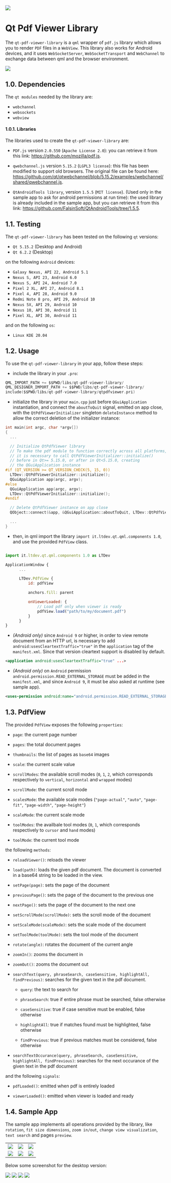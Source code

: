 <img style="max-width: 100%;" src="res/qtpdfviewer-header.png"/>

# Qt Pdf Viewer Library
The `qt-pdf-viewer-library` is a `qml` wrapper of `pdf.js` library which allows you to render `PDF` files in a `WebView`. This library also works for Android devices, and it uses `WebSocketServer`, `WebSocketTransport` and `WebChannel` to exchange data between qml and the browser environment.

<img style="max-width:112px;" src="res/qt-pdf-viewer-logo.png"/>

## 1.0. Dependencies
The `qt modules` needed by the library are:
- `webchannel`
- `websockets`
- `webview`


#### 1.0.1. Libraries
The libraries used to create the `qt-pdf-viewer-library` are:
- `PDF.js` version `2.0.550` (`Apache License 2.0`): you can retrieve it from this link: https://github.com/mozilla/pdf.js.

- `qwebchannel.js` version `5.15.2` (`LGPL3 license`): this file has been modified to support old browsers. The original file can be found here: https://github.com/qt/qtwebchannel/blob/5.15.2/examples/webchannel/shared/qwebchannel.js.
- `QtAndroidTools library`, version `1.5.5` (`MIT license`). (Used only in the sample app to ask for android permissions at run time): the used library is already included in the sample app, but you can retrieve it from this link: https://github.com/FalsinSoft/QtAndroidTools/tree/1.5.5.



## 1.1. Testing
The `qt-pdf-viewer-library` has been tested on the following `qt` versions:

- `Qt 5.15.2` (Desktop and Android)
- `Qt 6.2.2` (Desktop)

on the following `Android` devices:
- `Galaxy Nexus, API 22, Android 5.1`
- `Nexus S, API 23, Android 6.0`
- `Nexus S, API 24, Android 7.0`
- `Pixel 2 XL, API 27, Android 8.1`
- `Pixel 4, API 28, Android 9.0`
- `Redmi Note 8 pro, API 29, Android 10`
- `Nexus 5X, API 29, Android 10`
- `Nexus 10, API 30, Android 11`
- `Pixel XL, API 30, Android 11`

and on the following `os`:
- `Linux KDE 20.04`

## 1.2. Usage
To use the `qt-pdf-viewer-library` in your app, follow these steps:

- include the library in your `.pro`:
```c
QML_IMPORT_PATH += $$PWD/libs/qt-pdf-viewer-library/
QML_DESIGNER_IMPORT_PATH += $$PWD/libs/qt-pdf-viewer-library/
include($$PWD/libs/qt-pdf-viewer-library/qtpdfviewer.pri)
```
- initialize the library in your `main.cpp` just before `QGuiApplication` instantiation, and connect the `aboutToQuit` signal, emitted on app close, with the `QtPdfViewerInitializer` singleton `deleteInstance` method to allow the correct deletion of the initializer instance:
```c++
int main(int argc, char *argv[])
{
  ...

  // Initialize QtPdfViewer library
  // To make the pdf module to function correctly across all platforms,
  // it is necessary to call QtPdfViewerInitializer::initialize()
  // before in Qt>= 5.15.0, or after in Qt<5.15.0, creating
  // the QGuiApplication instance
#if (QT_VERSION >= QT_VERSION_CHECK(5, 15, 0))
  LTDev::QtPdfViewerInitializer::initialize();
  QGuiApplication app(argc, argv);
#else
  QGuiApplication app(argc, argv);
  LTDev::QtPdfViewerInitializer::initialize();
#endif

  // Delete QtPdfViewer instance on app close
  QObject::connect(&app, &QGuiApplication::aboutToQuit, LTDev::QtPdfViewerInitializer::getInstance(), LTDev::QtPdfViewerInitializer::deleteInstance);

  ...
}
```

- then, in qml import the library `import it.ltdev.qt.qml.components 1.0`, and use the provided `PdfView` class.

```javascript

import it.ltdev.qt.qml.components 1.0 as LTDev

ApplicationWindow {
      ...

      LTDev.PdfView {
          id: pdfView

          anchors.fill: parent

          onViewerLoaded: {
              // Load pdf only when viewer is ready
              pdfView.load("path/to/my/document.pdf")
          }
      }
}
```
- _(Android only)_ since `Android 9` or higher, in order to view remote document from an HTTP url, is necessary to add `android:usesCleartextTraffic="true"` in the `application` tag of the `manifest.xml`. Since that version cleartext support is disabled by default.
```xml
<application android:usesCleartextTraffic="true" ...>
```

- _(Android only)_ on `Android` permission `android.permission.READ_EXTERNAL_STORAGE` must be added in the `manifest.xml`, and since `Android 9`, it must be also asked at runtime (see sample app).
```xml
<uses-permission android:name="android.permission.READ_EXTERNAL_STORAGE"/>
```

## 1.3. PdfView
The provided `PdfView` exposes the following `properties`:

- `page`: the current page number

- `pages`: the total document pages
- `thumbnails`: the list of pages as `base64` images
- `scale`: the current scale value
- `scrollModes`: the available scroll modes (`0`, `1`, `2`, which corresponds respectively to `vertical`, `horizontal` and `wrapped` modes)
- `scrollMode`: the current scroll mode
- `scalesMode`: the available scale modes (`"page-actual"`, `"auto"`, `"page-fit"`, `"page-width"`, `"page-height"`)
- `scaleMode`: the current scale mode
- `toolModes`: the availbale tool modes (`0`, `1`, which corresponds respectively to `cursor` and `hand` modes)
- `toolMode`: the current tool mode

the following `methods`:
- `reloadViewer()`: reloads the viewer

- `load(path)`: loads the given pdf document. The document is converted in a base64 string to be loaded in the view.
- `setPage(page)`: sets the page of the document
- `previousPage()`: sets the page of the document to the previous one
- `nextPage()`: sets the page of the document to the next one
- `setScrollMode(scrollMode)`: sets the scroll mode of the document
- `setScaleMode(scaleMode)`: sets the scale mode of the document
- `setToolMode(toolMode)`: sets the tool mode of the document
- `rotate(angle)`: rotates the document of the current angle
- `zoomIn()`: zooms the document in
- `zoomOut()`: zooms the document out
- `searchText(query, phraseSearch, caseSensitive, highlightAll, findPrevious)`: searches for the given text in the pdf document.
  - `query`: the text to search for

  - `phraseSearch`: true if entire phrase must be searched, false otherwise
  - `caseSensitive`: true if case sensitive must be enabled, false otherwise
  - `highlightAll`: true if matches found must be highlighted, false otherwise
  - `findPrevious`: true if previous matches must be considered, false otherwise
- `searchTextOccurance(query, phraseSearch, caseSensitive, highlightAll, findPrevious)`: searches for the next occurance of the given text in the pdf document

and the following `signals`:
- `pdfLoaded()`: emitted when pdf is entirely loaded

- `viewerLoaded()`: emitted when viewer is loaded and ready

## 1.4. Sample App
The sample app implements all operations provided by the library, like `rotation`, `fit size dimensions`, `zoom in/out`, `change view visualization`, `text search` and pages `preview`.

| | | |
:-------------------------:|:-------------------------:|:-------------------------:
<img src="res/screenshots/android/pdf-viewer-0.webp"/> | <img src="res/screenshots/android/pdf-viewer-1.webp"/>| <img src="res/screenshots/android/pdf-viewer-2.webp"/> |
<img src="res/screenshots/android/pdf-viewer-3.webp"/> | <img src="res/screenshots/android/pdf-viewer-4.webp"/>| <img src="res/screenshots/android/pdf-viewer-5.webp"/> |



Below some screenshot for the desktop version:

<img style="max-width: 100%;" src="res/screenshots/desktop/pdf-viewer-1.webp"/>
<img style="max-width: 100%;" src="res/screenshots/desktop/pdf-viewer-2.webp"/>
<img style="max-width: 100%;" src="res/screenshots/desktop/pdf-viewer-3.webp"/>
<img style="max-width: 100%;" src="res/screenshots/desktop/pdf-viewer-4.webp"/>
